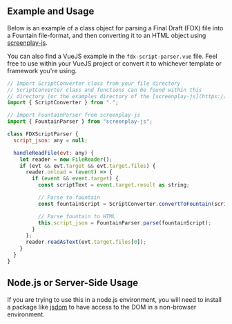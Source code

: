 ## Example and Usage

Below is an example of a class object for parsing a Final Draft (FDX) file
into a Fountain file-format, and then converting it to an HTML object
using [screenplay-js](https://github.com/Guernsey-Creative/screenplay-js).

You can also find a VueJS example in the `fdx-script-parser.vue` file. Feel free to use
within your VueJS project or convert it to whichever template or framework you're using.

```jsx
// Import ScriptConverter class from your file directory
// ScriptConverter class and functions can be found within this
// directory (or the examples directory of the [screenplay-js](https://github.com/Guernsey-Creative/screenplay-js) project.)
import { ScriptConverter } from ".";

// Import FountainParser from screenplay-js
import { FountainParser } from "screenplay-js";

class FDXScriptParser {
  script_json: any = null;

  handleReadFile(evt: any) {
    let reader = new FileReader();
    if (evt && evt.target && evt.target.files) {
      reader.onload = (event) => {
        if (event && event.target) {
          const scriptText = event.target.result as string;

          // Parse to fountain
          const fountainScript = ScriptConverter.convertToFountain(scriptText);

          // Parse fountain to HTML
          this.script_json = FountainParser.parse(fountainScript);
        }
      };
      reader.readAsText(evt.target.files[0]);
    }
  }
}
```

## Node.js or Server-Side Usage

If you are trying to use this in a node.js environment, you will need to install a 
package like [jsdom](https://github.com/jsdom/jsdom) to have access to the DOM in a non-browser environment.